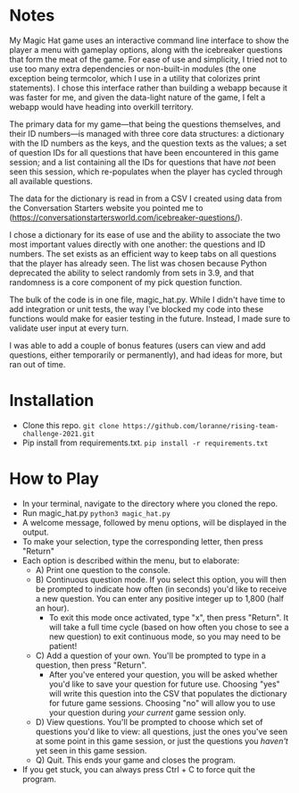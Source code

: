 # Notes
My Magic Hat game uses an interactive command line interface to show the player a menu with gameplay options, along with the icebreaker questions that form the meat of the game. For ease of use and simplicity, I tried not to use too many extra dependencies or non-built-in modules (the one exception being termcolor, which I use in a utility that colorizes print statements). I chose this interface rather than building a webapp because it was faster for me, and given the data-light nature of the game, I felt a webapp would have heading into overkill territory. 

The primary data for my game&mdash;that being the questions themselves, and their ID numbers&mdash;is managed with three core data structures: a dictionary with the ID numbers as the keys, and the question texts as the values; a set of question IDs for all questions that have been encountered in this game session; and a list containing all the IDs for questions that have *not* been seen this session, which re-populates when the player has cycled through all available questions.

The data for the dictionary is read in from a CSV I created using data from the Conversation Starters website you pointed me to (https://conversationstartersworld.com/icebreaker-questions/). 

I chose a dictionary for its ease of use and the ability to associate the two most important values directly with one another: the questions and ID numbers. The set exists as an efficient way to keep tabs on all questions that the player has already seen. The list was chosen because Python deprecated the ability to select randomly from sets in 3.9, and that randomness is a core component of my pick question function. 

The bulk of the code is in one file, magic_hat.py. While I didn't have time to add integration or unit tests, the way I've blocked my code into these functions would make for easier testing in the future. Instead, I made sure to validate user input at every turn. 

I was able to add a couple of bonus features (users can view and add questions, either temporarily or permanently), and had ideas for more, but ran out of time. 

# Installation
- Clone this repo.
    `git clone https://github.com/loranne/rising-team-challenge-2021.git`
- Pip install from requirements.txt.
    `pip install -r requirements.txt`

# How to Play
- In your terminal, navigate to the directory where you cloned the repo.
- Run magic_hat.py
    `python3 magic_hat.py`
- A welcome message, followed by menu options, will be displayed in the output.
- To make your selection, type the corresponding letter, then press "Return"
- Each option is described within the menu, but to elaborate:
    - A) Print one question to the console.
    - B) Continuous question mode. If you select this option, you will then be prompted to indicate how often (in seconds) you'd like to receive a new question. You can enter any positive integer up to 1,800 (half an hour). 
        - To exit this mode once activated, type "x", then press "Return". It will take a full time cycle (based on how often you chose to see a new question) to exit continuous mode, so you may need to be patient!
    - C) Add a question of your own. You'll be prompted to type in a question, then press "Return". 
        - After you've entered your question, you will be asked whether you'd like to save your question for future use. Choosing "yes" will write this question into the CSV that populates the dictionary for future game sessions. Choosing "no" will allow you to use your question during *your current* game session only.
    - D) View questions. You'll be prompted to choose which set of questions you'd like to view: all questions, just the ones you've seen at some point in this game session, or just the questions you *haven't* yet seen in this game session.
    - Q) Quit. This ends your game and closes the program.
- If you get stuck, you can always press Ctrl + C to force quit the program. 
